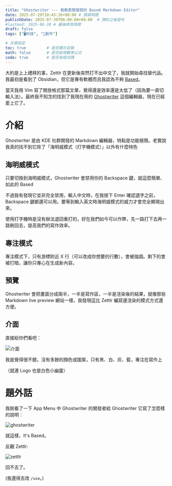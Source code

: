 ```yaml
---
title: "Ghostwriter --- 我無意間發現的 Based Markdown Editor"
date: 2025-07-29T10:43:26+08:00 # 撰寫時間
publishDate: 2025-07-30T06:00:00+08:00  # 預約之後發布
#lastmod: 2025-06-30 # 最後修改時間
draft: false
tags: ["🖥️科技", "📝創作"]

# 文章設定
toc: true         # 是否顯示目錄
math: false       # 是否啟用數學公式
code: true        # 是否有程式碼
---
```


大約是上上禮拜的事，Zettlr 在更新後突然打不出中文了，我就開始尋找替代品。我最初是看到了 Obsidian，但它是專有軟體而且我認為不夠 [Based](https://tux24.xyz/articles/based)。

當天我用 Vim 寫了開放格式那篇文章，覺得還是效率還是太低了（因為要一直切輸入法）。最終我不知怎的找到了我現在用的 [Ghostwriter](https://ghostwriter.kde.org/) 這個編輯器，現在已經愛上它了。

# 介紹

Ghostwriter 是由 KDE 社群開發的 Markdown 編輯器，特點是功能極簡。老實說我真的找不到它除了「海明威模式（打字機模式）」以外有什麼特色

## 海明威模式

只要切換到海明威模式，Ghostwriter 會禁用你的 Backspace 鍵，就這麼簡單、如此的 Based

不過我有發現它並非完全禁用，輸入中文時，在我按下 Enter 確認選字之前，Backspace 鍵都還可以用。要等到輸入英文時海明威模式的威力才會完全顯現出來。

使用打字機時是沒有辦法退回重打的，好在我們如今可以作弊，先一路打下去再一路刪回去，提高我們的寫作效率。

## 專注模式

專注模式下，只有游標附近 X 行（可以改成你想要的行數），會被強調。剩下的會被打暗，讓你只專心在生成新內容。

## 預覽

Ghostwriter 會把畫面分成兩半，一半是寫作區，一半是渲染後的結果，就像那些 Markdown live preview  網站一樣，我發現這比 Zettlr 編寫邊渲染的模式方式還方便。

## 介面

直接給你們看吧：

![介面](https://tux24.xyz/articles/ghostwriter/images/1_resized.jpg)

我是覺得很不錯，沒有多餘的顏色或圖案，只有黑、白、灰、藍，專注在寫作上

（就連 Logo 也是白色小幽靈）

# 題外話

我剛看了一下 App Menu 中 Ghostwriter 的開發者給 Ghostwriter 它寫了怎麼樣的說明：

![ghostwriter](https://tux24.xyz/articles/ghostwriter/images/3_resized.jpg)

就這樣，It's Based。

反觀 Zettlr:

![zettlr](https://tux24.xyz/articles/ghostwriter/images/4_resized.jpg)

回不去了。

(我還得去改 `/use`。)
